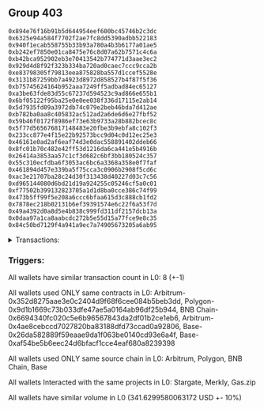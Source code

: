 ## Group 403

```0xe20ae74fa049e7c7483aa8e561eeceaad573aecc
0x894e76f16b91b5d644954eef600bc45746b2c3dc
0x6325e94a584f7702f2ae7fc8dd5390adbb522183
0x940f1ecab558755b33b93a780a4b3b6177a01ae5
0xb242ef7850e01ca8475e76c8d07a62b7571c4c6a
0xb42bca952902eb3e70413542b774771d3aae3ec2
0x929d4d8f92f323b334ba720ad0caec7ccc9cca2b
0xe83798305f79813eea875828ba557d1ccef5528e
0x3131b87259bb7a4923d8972d858527b4f87f5f36
0xb75745624164b952aaa7249ff5adbad84ec65127
0xa3be63fde83d55c67237d594523c9ad866e655b1
0x6bf05122f95ba25e0e0ee038f336d17115e2ab14
0x5d7935fd09a3972db74c079e2beb46bda7d412ae
0xb782ba0aa8c405832ac512ad2a6de6d6e27fbf52
0x59b46f0172f8986ef73e63b9733a28b882bcec8c
0x5f77d565676817148483e20fbe3b9ebfa8c102f3
0x233cc877e4f15e22b92573bcc9d04c0d12ec25e3
0x46161e0ad2af6eaf74d3e0dac558891402ddeb66
0x8fc01b70c482e42ff53d1216da6ca441e5b4916b
0x26414a3853aa57c1cf3d682c6bf3bb180524c357
0x55c310ecfdba6f3053ac6bc6a3368a358e0f7faf
0x461894d457e339ba5f75cca3c0906b2908f5cd6c
0xac3e21707ba28c24d30f313438d40227d03c7c56
0xd965144080d6bd21d19a924255c05246cf5a0c01
0xf77502b399132823705a1d1d8ba0cce386c74f99
0x473b5ff99f5e208a6ccc6bfaa615d3c888cb1fd2
0x7878ec218b02131b6ef39391574e6c22f6a53f7d
0x49a4392d0a8d5e4b838c999fd311df2157dcb13a
0x0daa97a1ca8aabcdc272b5e55d15a77fce9e8c35
0x84c50bd7129f4a941a9ec7a74905673205a6ab95
```
<details>
<summary>Transactions:</summary>

Hashes: 

Wallet: 0xe20ae74fa049e7c7483aa8e561eeceaad573aecc

       Hash: 0x98d73454d206a862f92275702faba95276374ba143e27d0e331197f430d308ea
         - source chain: Arbitrum
         - destination chain: Polygon
         - project: Stargate
         - contract: 0x352d8275aae3e0c2404d9f68f6cee084b5beb3dd
         - value USD: 30.950034025
       Hash: 0x564f46eb93d912c8ed2f7741a9ac035af55611ff14a2cf3651a3a84bb50c4991
         - source chain: Polygon
         - destination chain: BNB Chain
         - project: Stargate
         - contract: 0x9d1b1669c73b033dfe47ae5a0164ab96df25b944
         - value USD: 29.546928633
       Hash: 0x166f6bce1946a64f40784fa6db7f40b20ade67755faef65594e9d6544ac417c9
         - source chain: BNB Chain
         - destination chain: Base
         - project: Stargate
         - contract: 0x6694340fc020c5e6b96567843da2df01b2ce1eb6
         - value USD: 27.239157307
       Hash: 0x63165390bc96737b22262adbb0d0ec2f9da13573a96d5239ba63f0d328db838d
         - source chain: Arbitrum
         - destination chain: Aptos
         - project: Merkly
         - contract: 0x4ae8cebccd7027820ba83188dfd73ccad0a92806
       Hash: 0x4e37d026e0309a33141d0cadd5f9e361aed35214451863fb60a55e892721db9d
         - source chain: Base
         - destination chain: Scroll
         - project: Gas.zip
         - contract: 0x26da582889f59eaae9da1f063be0140cd93e6a4f
         - value USD: 0.0001158811449
       Hash: 0x5b2eae1551f00f41709ee9d6c67a40d21b70eab7d0697ad8a13a758dabbe5bae
         - source chain: Base
         - destination chain: Optimism
         - project: Stargate
         - contract: 0xaf54be5b6eec24d6bfacf1cce4eaf680a8239398
         - value USD: 206.285261207
       Hash: 0x9ed98013e88990fd4aed2283b7c49a9ab37f0df62227ce256728d83a517dfb28
         - source chain: Base
         - destination chain: Base
         - project: Gas.zip
         - contract: 0x26da582889f59eaae9da1f063be0140cd93e6a4f
         - value USD: 0.0001382141723
       Hash: 0x392fbd194c7c1638512e7b66bcb4112b7c2ee126925f41f862aaee0e16d4eb74
         - source chain: Base
         - destination chain: Optimism
         - project: Stargate
         - contract: 0xaf54be5b6eec24d6bfacf1cce4eaf680a8239398
         - value USD: 47.608322739
Wallet: 0x894e76f16b91b5d644954eef600bc45746b2c3dc

       Hash:0x63e5998587afc803f63db7aac7f0207e39293be025128a60251460d3b173540f
         - source chain: Arbitrum
         - destination chain: Polygon
         - project: Stargate
         - contract: 0x352d8275aae3e0c2404d9f68f6cee084b5beb3dd
         - value USD: 29.741961115
       Hash:0x150d4f838b44d5571645a5dcc5b30f9130d1ccb427b34bee4fe2ef957c8e8678
         - source chain: Polygon
         - destination chain: BNB Chain
         - project: Stargate
         - contract: 0x9d1b1669c73b033dfe47ae5a0164ab96df25b944
         - value USD: 28.348769503
       Hash:0x1f7ed221a82d98492b0bae23f576e14652d597c3f7e0ebe94f41e0b955d9fa03
         - source chain: BNB Chain
         - destination chain: Base
         - project: Stargate
         - contract: 0x6694340fc020c5e6b96567843da2df01b2ce1eb6
         - value USD: 26.095614132
       Hash:0xc95bd3ea7601225cbd3697c30dd416262ff7ba096797bbd8fcb0d8500bf80e14
         - source chain: Arbitrum
         - destination chain: Aptos
         - project: Merkly
         - contract: 0x4ae8cebccd7027820ba83188dfd73ccad0a92806
       Hash:0x4dd93b6e2e72fe488fd1a70b0f9cb42a76345f5fce06e6e57dee0609bf474b2e
         - source chain: Base
         - destination chain: Zora
         - project: Gas.zip
         - contract: 0x26da582889f59eaae9da1f063be0140cd93e6a4f
         - value USD: 0.0001476027991
       Hash:0x1d48e0c03be4b9fed41fef7a4108e1e87cabe7e0266223b6d5373247f1e5b677
         - source chain: Base
         - destination chain: Optimism
         - project: Stargate
         - contract: 0xaf54be5b6eec24d6bfacf1cce4eaf680a8239398
         - value USD: 200.840563003
       Hash:0x58323e86833176cb4c7a7f0f0b127a85ae7be7448f7b545ee21a6329294075fb
         - source chain: Base
         - destination chain: Arbitrum
         - project: Gas.zip
         - contract: 0x26da582889f59eaae9da1f063be0140cd93e6a4f
         - value USD: 8.646732035e-05
       Hash:0x80151044655e33cd433e4a4b4d44af51ca868bb11860c8858833a42524c089f0
         - source chain: Base
         - destination chain: Optimism
         - project: Stargate
         - contract: 0xaf54be5b6eec24d6bfacf1cce4eaf680a8239398
         - value USD: 51.348589201
Wallet: 0x6325e94a584f7702f2ae7fc8dd5390adbb522183

       Hash:0x2f0b6064b4a480cfd94e6314d2beb15c091d7ae5501fc22addde0160ae7208e4
         - source chain: Arbitrum
         - destination chain: Polygon
         - project: Stargate
         - contract: 0x352d8275aae3e0c2404d9f68f6cee084b5beb3dd
         - value USD: 29.949350954
       Hash:0x8d2ae13f2d2ac9a9652bb6a4f9febbd8a06133b5f1bc3bfb40f4ede4a3a8a1cc
         - source chain: Polygon
         - destination chain: BNB Chain
         - project: Stargate
         - contract: 0x9d1b1669c73b033dfe47ae5a0164ab96df25b944
         - value USD: 28.551812213
       Hash:0xa95e4abddf637e2fb5592993113674cda3798946caf9f471efc3373b65d9e267
         - source chain: BNB Chain
         - destination chain: Base
         - project: Stargate
         - contract: 0x6694340fc020c5e6b96567843da2df01b2ce1eb6
         - value USD: 26.30761329
       Hash:0x9d69d69a5748cf21eac3243f5d0c32785047849ce77a0f5c96652f089d9c7eea
         - source chain: Arbitrum
         - destination chain: Aptos
         - project: Merkly
         - contract: 0x4ae8cebccd7027820ba83188dfd73ccad0a92806
       Hash:0x4b78b25c027dac464c438281eaf48c76688c401a77da174ee28dd5d7dca4fcc4
         - source chain: Base
         - destination chain: Metis
         - project: Gas.zip
         - contract: 0x26da582889f59eaae9da1f063be0140cd93e6a4f
         - value USD: 1.507347768e-06
       Hash:0x45aafb97cb180341cee1d234ab016a0db650db7b985b626de2ce3376852a1fab
         - source chain: Base
         - destination chain: Optimism
         - project: Stargate
         - contract: 0xaf54be5b6eec24d6bfacf1cce4eaf680a8239398
         - value USD: 208.587760926
       Hash:0xd732c0f776a98bd5cacaf7ac5bdd1644d775fa82d42f10ca9801ca87135566f2
         - source chain: Base
         - destination chain: Linea
         - project: Gas.zip
         - contract: 0x26da582889f59eaae9da1f063be0140cd93e6a4f
         - value USD: 0.0001181831328
       Hash:0xdba8cc2282744357af55eab333d59f805a77bcdc5ef5e543657c9df5be87c513
         - source chain: Base
         - destination chain: Optimism
         - project: Stargate
         - contract: 0xaf54be5b6eec24d6bfacf1cce4eaf680a8239398
         - value USD: 46.651351176
Wallet: 0x940f1ecab558755b33b93a780a4b3b6177a01ae5

       Hash:0x5a9cfa0ad310a40b883cdccf04ca95e63897f30e53848e8738a9755c38b2d5be
         - source chain: Arbitrum
         - destination chain: Polygon
         - project: Stargate
         - contract: 0x352d8275aae3e0c2404d9f68f6cee084b5beb3dd
         - value USD: 31.170942348
       Hash:0xfbdda8f5372093cfa9dac69cbdfb47eda74b167d7a7a2087410c0d48a09f5770
         - source chain: Polygon
         - destination chain: BNB Chain
         - project: Stargate
         - contract: 0x9d1b1669c73b033dfe47ae5a0164ab96df25b944
         - value USD: 29.81956864
       Hash:0x4aadf51c0fdffcb1c45ce56aa747d49abd38b58f14d1dee969f32b62fe5e6f0e
         - source chain: BNB Chain
         - destination chain: Base
         - project: Stargate
         - contract: 0x6694340fc020c5e6b96567843da2df01b2ce1eb6
         - value USD: 27.527135563
       Hash:0xee0ca0faa816cdf63cdbd0fc5265bac54b4beae5eb2ab080a48eb870dcf1cf64
         - source chain: Arbitrum
         - destination chain: Aptos
         - project: Merkly
         - contract: 0x4ae8cebccd7027820ba83188dfd73ccad0a92806
       Hash:0x2e5b18158eaebb89bcde1de5d2fb61d6cbe86c859b9b0c731f6787dc8c7e5ba6
         - source chain: Base
         - destination chain: Base
         - project: Gas.zip
         - contract: 0x26da582889f59eaae9da1f063be0140cd93e6a4f
         - value USD: 0.0001482501798
       Hash:0xbac169301fce3ae08389702842aa861dbbfb08031ab617971edebaf4130cd3af
         - source chain: Base
         - destination chain: Optimism
         - project: Stargate
         - contract: 0xaf54be5b6eec24d6bfacf1cce4eaf680a8239398
         - value USD: 206.311721869
       Hash:0x7f5bbbd350539a98cd91d9f271a75cbce1d9478fe99a761f146807b9754655f3
         - source chain: Base
         - destination chain: Kava
         - project: Gas.zip
         - contract: 0x26da582889f59eaae9da1f063be0140cd93e6a4f
         - value USD: 3.777871198e-08
       Hash:0x2dd60928a4661ce4abf041340e5bede73498977d85274c79e39a5b1dd5848a3d
         - source chain: Base
         - destination chain: Optimism
         - project: Stargate
         - contract: 0xaf54be5b6eec24d6bfacf1cce4eaf680a8239398
         - value USD: 45.522092942
Wallet: 0xb242ef7850e01ca8475e76c8d07a62b7571c4c6a

       Hash:0xe63a35af1a0019f03b14676cffbec9df1fb168eb6e2b8931069138e3492c02c3
         - source chain: Arbitrum
         - destination chain: Polygon
         - project: Stargate
         - contract: 0x352d8275aae3e0c2404d9f68f6cee084b5beb3dd
         - value USD: 30.788351633
       Hash:0xe61579e76a1447af8b4a7773902fc4a79949aecf5ae77250051338e2d007e2cb
         - source chain: Polygon
         - destination chain: BNB Chain
         - project: Stargate
         - contract: 0x9d1b1669c73b033dfe47ae5a0164ab96df25b944
         - value USD: 29.354087019
       Hash:0x8e7262894127af625ff74b804b8fd2450808484450972e756154403b50055902
         - source chain: BNB Chain
         - destination chain: Base
         - project: Stargate
         - contract: 0x6694340fc020c5e6b96567843da2df01b2ce1eb6
         - value USD: 27.014076007
       Hash:0x251b120ed4446e0fdbeef93aae1200ad9ddf91388a9c64a51920955158307628
         - source chain: Arbitrum
         - destination chain: Aptos
         - project: Merkly
         - contract: 0x4ae8cebccd7027820ba83188dfd73ccad0a92806
       Hash:0xd4148714a1ccff64e08bb48148a43cec226afa45d4676e622f9ea66c5b6ef04a
         - source chain: Base
         - destination chain: Linea
         - project: Gas.zip
         - contract: 0x26da582889f59eaae9da1f063be0140cd93e6a4f
         - value USD: 7.283032849e-05
       Hash:0xbdfe1176fd60b5957e428814b772800d4bb521b2acd78d9bd739548b1a30becf
         - source chain: Base
         - destination chain: Optimism
         - project: Stargate
         - contract: 0xaf54be5b6eec24d6bfacf1cce4eaf680a8239398
         - value USD: 214.835931832
       Hash:0xbdeea004dc0f60d86a23f651713db8a39d65dc4234bbeb634b408afcf38b00b3
         - source chain: Base
         - destination chain: Metis
         - project: Gas.zip
         - contract: 0x26da582889f59eaae9da1f063be0140cd93e6a4f
         - value USD: 1.933633329e-06
       Hash:0x234fbf6dc153696e964d660c0f09dd5b3a2cf7baa20f8c40dc0644f3e2528a5a
         - source chain: Base
         - destination chain: Optimism
         - project: Stargate
         - contract: 0xaf54be5b6eec24d6bfacf1cce4eaf680a8239398
         - value USD: 49.090616424
Wallet: 0xb42bca952902eb3e70413542b774771d3aae3ec2

       Hash:0x2545ddae12160ab3d0956f5617249cdd6295cbf3ac17a2d9c74d2b2d9f9f5c12
         - source chain: Arbitrum
         - destination chain: Polygon
         - project: Stargate
         - contract: 0x352d8275aae3e0c2404d9f68f6cee084b5beb3dd
         - value USD: 30.886397672
       Hash:0x7268899c9715b491f5ea35acc1869e68eacf5728b78b43b4910b89d33dcaa4ba
         - source chain: Polygon
         - destination chain: BNB Chain
         - project: Stargate
         - contract: 0x9d1b1669c73b033dfe47ae5a0164ab96df25b944
         - value USD: 29.453308401
       Hash:0x0a3f7aaeb787911879e33f9f81b329693c7f8a01455b82022b1ac1e6ff0cadd2
         - source chain: BNB Chain
         - destination chain: Base
         - project: Stargate
         - contract: 0x6694340fc020c5e6b96567843da2df01b2ce1eb6
         - value USD: 27.103108228
       Hash:0x808dd0a84ee7d3b24b439554390024db729b15fd969984d1b163caf0f674b992
         - source chain: Arbitrum
         - destination chain: Aptos
         - project: Merkly
         - contract: 0x4ae8cebccd7027820ba83188dfd73ccad0a92806
       Hash:0xecf4671db1ffcea56db5149f94fba704fde98cdcf4fa2080d61ff109c56d1cb5
         - source chain: Base
         - destination chain: Scroll
         - project: Gas.zip
         - contract: 0x26da582889f59eaae9da1f063be0140cd93e6a4f
         - value USD: 9.192805907e-05
       Hash:0xa9d371dfb6ec73a61d96b3f745b1be1e1de6adde8f99ea1eb722836b3d6c9f55
         - source chain: Base
         - destination chain: Optimism
         - project: Stargate
         - contract: 0xaf54be5b6eec24d6bfacf1cce4eaf680a8239398
         - value USD: 201.107203131
       Hash:0xac5b7fcf339ba5f15f3e3cfb1084486bed0975c74ae20bdbbf84ad16715103d7
         - source chain: Base
         - destination chain: Zora
         - project: Gas.zip
         - contract: 0x26da582889f59eaae9da1f063be0140cd93e6a4f
         - value USD: 0.0001205200874
       Hash:0x7b9e1de760d4a1077a76a0f3e8ab5c74805a0945defaf2316363945f1a412e53
         - source chain: Base
         - destination chain: Optimism
         - project: Stargate
         - contract: 0xaf54be5b6eec24d6bfacf1cce4eaf680a8239398
         - value USD: 55.839620737
Wallet: 0x929d4d8f92f323b334ba720ad0caec7ccc9cca2b

       Hash:0xd72f5a9df1d2f45037e076815252fe771fee9c0bc67b3c84a54402c579517e63
         - source chain: Arbitrum
         - destination chain: Polygon
         - project: Stargate
         - contract: 0x352d8275aae3e0c2404d9f68f6cee084b5beb3dd
         - value USD: 30.891222414
       Hash:0x3e1919109249f85bc20a825594f4ea12e38423973681ba555dea50d526d099a4
         - source chain: Polygon
         - destination chain: BNB Chain
         - project: Stargate
         - contract: 0x9d1b1669c73b033dfe47ae5a0164ab96df25b944
         - value USD: 29.459400653
       Hash:0x937ec813612aa4a0de3fa2a265a9081c8b3538afc683a7bd9a9d8763e3c80146
         - source chain: BNB Chain
         - destination chain: Base
         - project: Stargate
         - contract: 0x6694340fc020c5e6b96567843da2df01b2ce1eb6
         - value USD: 27.114425137
       Hash:0x00134cd747fdf360bffa18b5f6512fd9fc249c3517e0dc3cba82757fb3131d3c
         - source chain: Arbitrum
         - destination chain: Aptos
         - project: Merkly
         - contract: 0x4ae8cebccd7027820ba83188dfd73ccad0a92806
       Hash:0x7106a9d2905453a7eb39c7376a09b4b811b563e0d6e834a1a8213ec4dd99d43d
         - source chain: Base
         - destination chain: Zora
         - project: Gas.zip
         - contract: 0x26da582889f59eaae9da1f063be0140cd93e6a4f
         - value USD: 0.0001181469773
       Hash:0xe94e7198d4a9a8dc19cfd543cac56e83dff5375856270e593b89bafd6eaacce5
         - source chain: Base
         - destination chain: Optimism
         - project: Stargate
         - contract: 0xaf54be5b6eec24d6bfacf1cce4eaf680a8239398
         - value USD: 205.668937503
       Hash:0x8444253cc3825ea15b914edb328af227345a5f3baafe9bb52c9a26ea6268f6a8
         - source chain: Base
         - destination chain: Arbitrum
         - project: Gas.zip
         - contract: 0x26da582889f59eaae9da1f063be0140cd93e6a4f
         - value USD: 0.0001622514197
       Hash:0x00e37c75d4a141c18f0552eedc5f352664e5261f4b0efd56c9e48b02684d5ed3
         - source chain: Base
         - destination chain: Optimism
         - project: Stargate
         - contract: 0xaf54be5b6eec24d6bfacf1cce4eaf680a8239398
         - value USD: 48.707260809
Wallet: 0xe83798305f79813eea875828ba557d1ccef5528e

       Hash:0x46a56ce38e9c451a6b8b298e077db92bba1b3932ca1d8e1c93bd6947f0422840
         - source chain: Arbitrum
         - destination chain: Polygon
         - project: Stargate
         - contract: 0x352d8275aae3e0c2404d9f68f6cee084b5beb3dd
         - value USD: 30.83066645
       Hash:0xf13e17ab7a686215a7cda4357e30cb910ca3520723a8e41a66712be9d511838a
         - source chain: Polygon
         - destination chain: BNB Chain
         - project: Stargate
         - contract: 0x9d1b1669c73b033dfe47ae5a0164ab96df25b944
         - value USD: 29.326056261
       Hash:0x199112074ebba698e4893d980dea09bcedec33256bd467d8c5ca47b53254f050
         - source chain: BNB Chain
         - destination chain: Base
         - project: Stargate
         - contract: 0x6694340fc020c5e6b96567843da2df01b2ce1eb6
         - value USD: 26.984699477
       Hash:0xfea90f07206faf3a7d1b4c7a4576b1ffbd2e5b516009a829c014c0a49121bfeb
         - source chain: Arbitrum
         - destination chain: Aptos
         - project: Merkly
         - contract: 0x4ae8cebccd7027820ba83188dfd73ccad0a92806
       Hash:0x66e130754a4d5f74eb489d62fb07ad973c860d9bcdcbde576d5eabad915baa0f
         - source chain: Base
         - destination chain: Zora
         - project: Gas.zip
         - contract: 0x26da582889f59eaae9da1f063be0140cd93e6a4f
         - value USD: 0.0001340078044
       Hash:0xe654b82b8449922a4643df932951997f2bc0199382c330d2d8720d3a71bb0cf8
         - source chain: Base
         - destination chain: Optimism
         - project: Stargate
         - contract: 0xaf54be5b6eec24d6bfacf1cce4eaf680a8239398
         - value USD: 199.293637236
       Hash:0xb2536f7a71de7836f7a5998e0e88e01856fad8a5b7b62e6a37e47f1efecd3c94
         - source chain: Base
         - destination chain: Base
         - project: Gas.zip
         - contract: 0x26da582889f59eaae9da1f063be0140cd93e6a4f
         - value USD: 0.0001108384184
       Hash:0xb5e2905cdbf743aa3c8da1bf7afca92f9b4f036909fd0d45cc150a611bff90c7
         - source chain: Base
         - destination chain: Optimism
         - project: Stargate
         - contract: 0xaf54be5b6eec24d6bfacf1cce4eaf680a8239398
         - value USD: 47.883498328
Wallet: 0x3131b87259bb7a4923d8972d858527b4f87f5f36

       Hash:0x8a983e87dea9dead0cd2ee3867340422925500703248b1261e6e603e20efedef
         - source chain: Arbitrum
         - destination chain: Polygon
         - project: Stargate
         - contract: 0x352d8275aae3e0c2404d9f68f6cee084b5beb3dd
         - value USD: 30.650911043
       Hash:0x10bcefa57c5814948ffb879d003f85d2006668ebafb16564a54c042bacf13adb
         - source chain: Polygon
         - destination chain: BNB Chain
         - project: Stargate
         - contract: 0x9d1b1669c73b033dfe47ae5a0164ab96df25b944
         - value USD: 29.063440313
       Hash:0x79fcdfdbe351bd0b910eb5353c0877e9705dea8e6774a291e9748ddef4142beb
         - source chain: BNB Chain
         - destination chain: Base
         - project: Stargate
         - contract: 0x6694340fc020c5e6b96567843da2df01b2ce1eb6
         - value USD: 26.728084139
       Hash:0xfaa35d59039a6e00a45d2e5667e96c89acbcd9c60aa4e49565530ad54d359454
         - source chain: Arbitrum
         - destination chain: Aptos
         - project: Merkly
         - contract: 0x4ae8cebccd7027820ba83188dfd73ccad0a92806
       Hash:0x88a4f05c02bd3f808abc2b66852b5234722a3d2460aa2cb1c06232b6fa4776b8
         - source chain: Base
         - destination chain: Arbitrum
         - project: Gas.zip
         - contract: 0x26da582889f59eaae9da1f063be0140cd93e6a4f
         - value USD: 6.473806977e-05
       Hash:0xbd972388a0110d8675d9ad502e05a960e1b2a92669c4ef6f5127739276f49346
         - source chain: Base
         - destination chain: Optimism
         - project: Stargate
         - contract: 0xaf54be5b6eec24d6bfacf1cce4eaf680a8239398
         - value USD: 207.403075498
       Hash:0x31b11b0936087a81c9e17f45feb40f07cd24c27db3f23c3d6a41636001b190c4
         - source chain: Base
         - destination chain: Zora
         - project: Gas.zip
         - contract: 0x26da582889f59eaae9da1f063be0140cd93e6a4f
         - value USD: 8.417600391e-05
       Hash:0xeb2baeebbb8a316933f24316f86c710bc0da0a8d9d5d87fed43db5ba050b6801
         - source chain: Base
         - destination chain: Optimism
         - project: Stargate
         - contract: 0xaf54be5b6eec24d6bfacf1cce4eaf680a8239398
         - value USD: 51.284159313
Wallet: 0xb75745624164b952aaa7249ff5adbad84ec65127

       Hash:0xde07d4cae19dcae436f59a41331677a72f608e6b9faa4180234ff15fb626b786
         - source chain: Arbitrum
         - destination chain: Polygon
         - project: Stargate
         - contract: 0x352d8275aae3e0c2404d9f68f6cee084b5beb3dd
         - value USD: 31.37440214
       Hash:0x82ac631cc08f0466de140cfada40767ed58cd1d2cfcefbb6ef992cae9b86025f
         - source chain: Polygon
         - destination chain: BNB Chain
         - project: Stargate
         - contract: 0x9d1b1669c73b033dfe47ae5a0164ab96df25b944
         - value USD: 29.863679701
       Hash:0x7e8e8069ed2f585498218c01cb4f5bceb0942253f59cf9a927e4cfc938d8da35
         - source chain: BNB Chain
         - destination chain: Base
         - project: Stargate
         - contract: 0x6694340fc020c5e6b96567843da2df01b2ce1eb6
         - value USD: 27.506633234
       Hash:0xde4e972ff4d352b15dd93e044ed61821720395b59acb25145223e3a37ca47230
         - source chain: Arbitrum
         - destination chain: Aptos
         - project: Merkly
         - contract: 0x4ae8cebccd7027820ba83188dfd73ccad0a92806
       Hash:0xdaf3aec9e280cdd91e2a6a3218940122a66b0368ef9706d94942705e6276f90f
         - source chain: Base
         - destination chain: Base
         - project: Gas.zip
         - contract: 0x26da582889f59eaae9da1f063be0140cd93e6a4f
         - value USD: 5.243783651e-05
       Hash:0x1fed3610f346b2c1272ee7fde3b53435e40cb311628325dd2c4d3e0da53ff095
         - source chain: Base
         - destination chain: Optimism
         - project: Stargate
         - contract: 0xaf54be5b6eec24d6bfacf1cce4eaf680a8239398
         - value USD: 208.102482069
       Hash:0x290f7450c9c3c0f3490ff33d92f64653ad35e8690477962d2fa341581e7c460c
         - source chain: Base
         - destination chain: Scroll
         - project: Gas.zip
         - contract: 0x26da582889f59eaae9da1f063be0140cd93e6a4f
         - value USD: 6.045974884e-05
       Hash:0x7262760cee23bd6ef9e0fb52c8781d8a8712b0dba927bd4ac2d921e7d344cb15
         - source chain: Base
         - destination chain: Optimism
         - project: Stargate
         - contract: 0xaf54be5b6eec24d6bfacf1cce4eaf680a8239398
         - value USD: 46.748195146
Wallet: 0xa3be63fde83d55c67237d594523c9ad866e655b1

       Hash:0xf9d48cfa469bc59858b58710a87d48f3188558ed8f5b1f126314d5c060e7dafa
         - source chain: Arbitrum
         - destination chain: Polygon
         - project: Stargate
         - contract: 0x352d8275aae3e0c2404d9f68f6cee084b5beb3dd
         - value USD: 30.525379688
       Hash:0x9003fd4894656a431d438aecb3039d1628ad43f6f98caca402ab337a21be2021
         - source chain: Polygon
         - destination chain: BNB Chain
         - project: Stargate
         - contract: 0x9d1b1669c73b033dfe47ae5a0164ab96df25b944
         - value USD: 28.977228604
       Hash:0xea088b24296958f1fff933cc55158cf6ae8c25088710903c6a0a4ade9c96f497
         - source chain: BNB Chain
         - destination chain: Base
         - project: Stargate
         - contract: 0x6694340fc020c5e6b96567843da2df01b2ce1eb6
         - value USD: 26.64052795
       Hash:0x637aeef56aefa75b7cdbb07558fd6e62bdded4509fc8112c41d6dec90ad582b3
         - source chain: Arbitrum
         - destination chain: Aptos
         - project: Merkly
         - contract: 0x4ae8cebccd7027820ba83188dfd73ccad0a92806
       Hash:0x377e4e01e3cc905097790a420e408f929fcdce1cf987f297a609db03e20ab783
         - source chain: Base
         - destination chain: Scroll
         - project: Gas.zip
         - contract: 0x26da582889f59eaae9da1f063be0140cd93e6a4f
         - value USD: 5.831293234e-05
       Hash:0xa17790f0adda6b375bc17443330e3db8a814f19de4d2f9e36d89e5e440f483af
         - source chain: Base
         - destination chain: Optimism
         - project: Stargate
         - contract: 0xaf54be5b6eec24d6bfacf1cce4eaf680a8239398
         - value USD: 197.107301489
       Hash:0xfe08cfc287d2b49c97c55cf06c4abad212097d60d06b2ecbf6db6a3f5dd04eae
         - source chain: Base
         - destination chain: Arbitrum
         - project: Gas.zip
         - contract: 0x26da582889f59eaae9da1f063be0140cd93e6a4f
         - value USD: 0.000138623181
       Hash:0xf56ec954d69dcaaff123708444ce639e0844e500a8bcd52eca7206c5368eb79e
         - source chain: Base
         - destination chain: Optimism
         - project: Stargate
         - contract: 0xaf54be5b6eec24d6bfacf1cce4eaf680a8239398
         - value USD: 47.514759773
Wallet: 0x6bf05122f95ba25e0e0ee038f336d17115e2ab14

       Hash:0xe6c232bb15516d6f94bc07aee563f60f91623d1b9cb88573e03b830f084d1576
         - source chain: Arbitrum
         - destination chain: Polygon
         - project: Stargate
         - contract: 0x352d8275aae3e0c2404d9f68f6cee084b5beb3dd
         - value USD: 30.683754514
       Hash:0x3421e3bfdc37314d0b8e20b650a874c264a488e3ff8128695a2f0caa963d649f
         - source chain: Polygon
         - destination chain: BNB Chain
         - project: Stargate
         - contract: 0x9d1b1669c73b033dfe47ae5a0164ab96df25b944
         - value USD: 29.150231142
       Hash:0x7dec4dcf9889a9be5d3f3eae66a9add93f7d6f631d51a76913b280643cbd8aba
         - source chain: BNB Chain
         - destination chain: Base
         - project: Stargate
         - contract: 0x6694340fc020c5e6b96567843da2df01b2ce1eb6
         - value USD: 26.796009609
       Hash:0x9a1a23f5a8584dc75000701417f612319a392357f1003303f07dd38e526be66f
         - source chain: Arbitrum
         - destination chain: Aptos
         - project: Merkly
         - contract: 0x4ae8cebccd7027820ba83188dfd73ccad0a92806
       Hash:0xebebc7609b0194ebd1bb32b85589398ea6210ef4ff831be6c6438724bf6315b3
         - source chain: Base
         - destination chain: Zora
         - project: Gas.zip
         - contract: 0x26da582889f59eaae9da1f063be0140cd93e6a4f
         - value USD: 0.0001574449173
       Hash:0x035add536aed0186ac680d17bd62a9178bc235a2084e2fdc6d904ec31c075dff
         - source chain: Base
         - destination chain: Optimism
         - project: Stargate
         - contract: 0xaf54be5b6eec24d6bfacf1cce4eaf680a8239398
         - value USD: 195.024586543
       Hash:0xa057aa67bf6a76a3e8258b5b9df2e655112da1c6fbe8cbd7069e197fe196e009
         - source chain: Base
         - destination chain: Scroll
         - project: Gas.zip
         - contract: 0x26da582889f59eaae9da1f063be0140cd93e6a4f
         - value USD: 0.0001195833706
       Hash:0xe96488224b27316e15682dd5fd62bdb1d4f23154f22b3c962cdd21a2041b8dcb
         - source chain: Base
         - destination chain: Optimism
         - project: Stargate
         - contract: 0xaf54be5b6eec24d6bfacf1cce4eaf680a8239398
         - value USD: 50.685408233
Wallet: 0x5d7935fd09a3972db74c079e2beb46bda7d412ae

       Hash:0xc4d4cd7c7659544240f2274dd62169b439fd6f2a1f9ce018946d9804ee92bb2a
         - source chain: Arbitrum
         - destination chain: Polygon
         - project: Stargate
         - contract: 0x352d8275aae3e0c2404d9f68f6cee084b5beb3dd
         - value USD: 30.132749187
       Hash:0xe826006054497ba16945d43987c7ecf23ebebe66b5764c4d2d2ffd59ceec0d13
         - source chain: Polygon
         - destination chain: BNB Chain
         - project: Stargate
         - contract: 0x9d1b1669c73b033dfe47ae5a0164ab96df25b944
         - value USD: 28.616788561
       Hash:0xf0afebadd873547bc3a7f6ddf03b738503ff7f0998dc2e827c46f8abbc1e4efd
         - source chain: BNB Chain
         - destination chain: Base
         - project: Stargate
         - contract: 0x6694340fc020c5e6b96567843da2df01b2ce1eb6
         - value USD: 26.268057646
       Hash:0x1d844320be93e45944868b9f4da371f35ae291abe1e5338c2394bba670b81fd4
         - source chain: Arbitrum
         - destination chain: Aptos
         - project: Merkly
         - contract: 0x4ae8cebccd7027820ba83188dfd73ccad0a92806
       Hash:0x19e257850cca31be4a6b498f8c1f7cc4fda7fd7a54440513cbc04918a4a71b85
         - source chain: Base
         - destination chain: Kava
         - project: Gas.zip
         - contract: 0x26da582889f59eaae9da1f063be0140cd93e6a4f
         - value USD: 1.844953236e-08
       Hash:0x83b670b35eb5514380ef630de6c8a391e48a526f3994a3c108acdf3ddd2ea40c
         - source chain: Base
         - destination chain: Optimism
         - project: Stargate
         - contract: 0xaf54be5b6eec24d6bfacf1cce4eaf680a8239398
         - value USD: 203.948703884
       Hash:0x743de44c672d986880093899e95da4de21b3121007d4e11a4702d05bf15a362a
         - source chain: Base
         - destination chain: Metis
         - project: Gas.zip
         - contract: 0x26da582889f59eaae9da1f063be0140cd93e6a4f
         - value USD: 2.144172966e-06
       Hash:0x03b0aef450b20a9ed8cb3823d3170a04492860c848973c046c6d4875e1a5a276
         - source chain: Base
         - destination chain: Optimism
         - project: Stargate
         - contract: 0xaf54be5b6eec24d6bfacf1cce4eaf680a8239398
         - value USD: 50.848889763
Wallet: 0xb782ba0aa8c405832ac512ad2a6de6d6e27fbf52

       Hash:0xed1a716bff3fa195a3aa5d39803b82037a4cc2763af2b12d80a9a83f2e53a5dd
         - source chain: Arbitrum
         - destination chain: Polygon
         - project: Stargate
         - contract: 0x352d8275aae3e0c2404d9f68f6cee084b5beb3dd
         - value USD: 29.154901826
       Hash:0x6e23b36a983d37a881a6ac0c5d5bec653fca0792d5a056d02d5eb188694148de
         - source chain: Polygon
         - destination chain: BNB Chain
         - project: Stargate
         - contract: 0x9d1b1669c73b033dfe47ae5a0164ab96df25b944
         - value USD: 27.621270058
       Hash:0x982eefbda38bc0e2052f5945796750af47ff5da506662d93c11605bf86ffd177
         - source chain: BNB Chain
         - destination chain: Base
         - project: Stargate
         - contract: 0x6694340fc020c5e6b96567843da2df01b2ce1eb6
         - value USD: 25.31588221
       Hash:0x3ed6a78c433c976c62b99cb8a5c2166d7ee89bcfa744c594f2bc4ee3092960be
         - source chain: Arbitrum
         - destination chain: Aptos
         - project: Merkly
         - contract: 0x4ae8cebccd7027820ba83188dfd73ccad0a92806
       Hash:0x2c81a2335569d03272996c1b03cb967bd0cccb9575dd2bfaccf6d845f3753d43
         - source chain: Base
         - destination chain: Base
         - project: Gas.zip
         - contract: 0x26da582889f59eaae9da1f063be0140cd93e6a4f
         - value USD: 5.410144278e-05
       Hash:0xc8e04e6008ccbad9a0ffd35b427878b86eeb64267a1034ed51b8d8eb7df28bfa
         - source chain: Base
         - destination chain: Optimism
         - project: Stargate
         - contract: 0xaf54be5b6eec24d6bfacf1cce4eaf680a8239398
         - value USD: 208.152793827
       Hash:0x115cc2481cbcca030c4c3e6a90eda1e3f8c73723902625b079354e053a5d87db
         - source chain: Base
         - destination chain: Scroll
         - project: Gas.zip
         - contract: 0x26da582889f59eaae9da1f063be0140cd93e6a4f
         - value USD: 0.000116243053
       Hash:0x3a45c9fb745269ee8ab78b44b1272ec9d63750e6b7b34731d1278b367e4d5d42
         - source chain: Base
         - destination chain: Optimism
         - project: Stargate
         - contract: 0xaf54be5b6eec24d6bfacf1cce4eaf680a8239398
         - value USD: 49.399599486
Wallet: 0x59b46f0172f8986ef73e63b9733a28b882bcec8c

       Hash:0xbc5829931cadcce8c08f54a8e3b078f9129d442e19d6ffb822196c1ac1cc0fea
         - source chain: Arbitrum
         - destination chain: Polygon
         - project: Stargate
         - contract: 0x352d8275aae3e0c2404d9f68f6cee084b5beb3dd
         - value USD: 28.929444975
       Hash:0x91fdef40eedbfe392ae7b12dc1cc179a0470c2ca3301fa7f2618dcc3b7df131a
         - source chain: Polygon
         - destination chain: BNB Chain
         - project: Stargate
         - contract: 0x9d1b1669c73b033dfe47ae5a0164ab96df25b944
         - value USD: 27.330432313
       Hash:0xee3c17e26f301d0eb70d5b19986be0e911cba551b33ab254e675ff322772c9e1
         - source chain: BNB Chain
         - destination chain: Base
         - project: Stargate
         - contract: 0x6694340fc020c5e6b96567843da2df01b2ce1eb6
         - value USD: 25.068289178
       Hash:0xa9991b51087d0dee64ba594e3afa37187e7d1b4cfbc831909982e7965db38641
         - source chain: Arbitrum
         - destination chain: Aptos
         - project: Merkly
         - contract: 0x4ae8cebccd7027820ba83188dfd73ccad0a92806
       Hash:0x06298b29ffe75fb2465aa644f1238d6f61e21d5c40a4634735fce4fba046ca09
         - source chain: Base
         - destination chain: Kava
         - project: Gas.zip
         - contract: 0x26da582889f59eaae9da1f063be0140cd93e6a4f
         - value USD: 2.691954495e-08
       Hash:0x4e845c93ea86ebd860ed5c21c4284b847decdbd2c42227518499b75841d0a2fb
         - source chain: Base
         - destination chain: Optimism
         - project: Stargate
         - contract: 0xaf54be5b6eec24d6bfacf1cce4eaf680a8239398
         - value USD: 197.703972915
       Hash:0xac8eb19e5af94fbc9ab9ee96824840689f683cd8c315bfc0523d25163d77de1f
         - source chain: Base
         - destination chain: Metis
         - project: Gas.zip
         - contract: 0x26da582889f59eaae9da1f063be0140cd93e6a4f
         - value USD: 1.568907048e-06
       Hash:0x04f34501520a3c7e8213be28b096073ab017013c143a0c453c05b86d588a4a0a
         - source chain: Base
         - destination chain: Optimism
         - project: Stargate
         - contract: 0xaf54be5b6eec24d6bfacf1cce4eaf680a8239398
         - value USD: 53.697021791
Wallet: 0x5f77d565676817148483e20fbe3b9ebfa8c102f3

       Hash:0x42129797259af6f4483a8c33b85c33e3054c5ff7da97657c0ecc26598e16119d
         - source chain: Arbitrum
         - destination chain: Polygon
         - project: Stargate
         - contract: 0x352d8275aae3e0c2404d9f68f6cee084b5beb3dd
         - value USD: 28.706914393
       Hash:0xfb0b922d6b7338306e7da2160453ea7e46125a88fbf44219b44af5e55487dca9
         - source chain: Polygon
         - destination chain: BNB Chain
         - project: Stargate
         - contract: 0x9d1b1669c73b033dfe47ae5a0164ab96df25b944
         - value USD: 27.184414317
       Hash:0x6208beb73ffddd244f3b69be2dad52696e35ec6c8feab0d3699b1965e7de0851
         - source chain: BNB Chain
         - destination chain: Base
         - project: Stargate
         - contract: 0x6694340fc020c5e6b96567843da2df01b2ce1eb6
         - value USD: 24.910328786
       Hash:0x98f649f9b7292770dddfaee01dd66849f7343fe3d2f0196f99c4b38bda620592
         - source chain: Arbitrum
         - destination chain: Aptos
         - project: Merkly
         - contract: 0x4ae8cebccd7027820ba83188dfd73ccad0a92806
       Hash:0x112b2803316e19a2d0862d7ce2fc11242d8978ce4e22228685759561ebe15669
         - source chain: Base
         - destination chain: Metis
         - project: Gas.zip
         - contract: 0x26da582889f59eaae9da1f063be0140cd93e6a4f
         - value USD: 4.044886245e-06
       Hash:0xdef7e55f32fa0b6c7d2beccad8b3d1e5ddefa40a32e88a2fff5c18d12bdbee27
         - source chain: Base
         - destination chain: Optimism
         - project: Stargate
         - contract: 0xaf54be5b6eec24d6bfacf1cce4eaf680a8239398
         - value USD: 206.02475048
       Hash:0x8435c97e02b9788ab4c8e8a2bcf3138751378c657096e91c7ebeb3ef34c7424e
         - source chain: Base
         - destination chain: Zora
         - project: Gas.zip
         - contract: 0x26da582889f59eaae9da1f063be0140cd93e6a4f
         - value USD: 5.845555827e-05
       Hash:0x7705f7d6154636819ae766566bd19273954872c31964d20c59e4984d513623d9
         - source chain: Base
         - destination chain: Optimism
         - project: Stargate
         - contract: 0xaf54be5b6eec24d6bfacf1cce4eaf680a8239398
         - value USD: 49.626667046
Wallet: 0x233cc877e4f15e22b92573bcc9d04c0d12ec25e3

       Hash:0x40f1bcbdb15de2761112dd926abd45772f011988cf508be164afd509cb8504f7
         - source chain: Arbitrum
         - destination chain: Polygon
         - project: Stargate
         - contract: 0x352d8275aae3e0c2404d9f68f6cee084b5beb3dd
         - value USD: 30.429498328
       Hash:0x02e273af6647af38b1604e156a2d1449c30066c13df93a1faa56d84037483050
         - source chain: Polygon
         - destination chain: BNB Chain
         - project: Stargate
         - contract: 0x9d1b1669c73b033dfe47ae5a0164ab96df25b944
         - value USD: 28.93617217
       Hash:0xb139d1c2bbc5ff699f60754c3f40e0e60894084e4832ac1bdf8cc5ba402792b3
         - source chain: BNB Chain
         - destination chain: Base
         - project: Stargate
         - contract: 0x6694340fc020c5e6b96567843da2df01b2ce1eb6
         - value USD: 26.636170905
       Hash:0xef53ee49526967b866692c07a3481c4fd1f335f264c4d5cc0e5d7c03fcbe9829
         - source chain: Arbitrum
         - destination chain: Aptos
         - project: Merkly
         - contract: 0x4ae8cebccd7027820ba83188dfd73ccad0a92806
       Hash:0xdcc2485473313c97c146415faf69c15e19735c5be54f74cadec6270620b16412
         - source chain: Base
         - destination chain: Scroll
         - project: Gas.zip
         - contract: 0x26da582889f59eaae9da1f063be0140cd93e6a4f
         - value USD: 7.710265498e-05
       Hash:0x2f2cba5617a80c283a694c124d398ca7c6968837aae94271c853876d6da79a2e
         - source chain: Base
         - destination chain: Optimism
         - project: Stargate
         - contract: 0xaf54be5b6eec24d6bfacf1cce4eaf680a8239398
         - value USD: 198.919370471
       Hash:0x1c33b599518c09ae068f97c4ff58fd7b9535a8486ee72122456d835d336310fd
         - source chain: Base
         - destination chain: Metis
         - project: Gas.zip
         - contract: 0x26da582889f59eaae9da1f063be0140cd93e6a4f
         - value USD: 2.692331184e-06
       Hash:0x46c573a7767454a6c4c88ec752c8545cd7533d22ef1365ab944982895f25205b
         - source chain: Base
         - destination chain: Optimism
         - project: Stargate
         - contract: 0xaf54be5b6eec24d6bfacf1cce4eaf680a8239398
         - value USD: 49.508267016
Wallet: 0x46161e0ad2af6eaf74d3e0dac558891402ddeb66

       Hash:0x97a19cee41ccd598efb1d60f0f465c1aaa4e62d6e85f9dd7bffc466aaf82ef87
         - source chain: Arbitrum
         - destination chain: Polygon
         - project: Stargate
         - contract: 0x352d8275aae3e0c2404d9f68f6cee084b5beb3dd
         - value USD: 30.47740248
       Hash:0x46742157776d4c3919dd0dea2e17aa5dbb91b4a3ae5b3e5b983bba379f94721b
         - source chain: Polygon
         - destination chain: BNB Chain
         - project: Stargate
         - contract: 0x9d1b1669c73b033dfe47ae5a0164ab96df25b944
         - value USD: 29.10893766
       Hash:0x853defe0b9dd4c74fbe907dea8df0c97c13b3c8d46239db09ccece01910f9cbc
         - source chain: BNB Chain
         - destination chain: Base
         - project: Stargate
         - contract: 0x6694340fc020c5e6b96567843da2df01b2ce1eb6
         - value USD: 26.780946082
       Hash:0xc13523da36a9cf5a1edc8dfa342e4beae0c8eb6d67c0222b6aa460db161d1767
         - source chain: Arbitrum
         - destination chain: Aptos
         - project: Merkly
         - contract: 0x4ae8cebccd7027820ba83188dfd73ccad0a92806
       Hash:0x1fa08e33358bd016946730e0acc0ef750cefaa4ceaa3f23229a71852c046deec
         - source chain: Base
         - destination chain: Kava
         - project: Gas.zip
         - contract: 0x26da582889f59eaae9da1f063be0140cd93e6a4f
         - value USD: 3.260521307e-08
       Hash:0x7f3e3e07c779df4298821456330506f98b13611b3a23f7d409fa5202f3b0151a
         - source chain: Base
         - destination chain: Optimism
         - project: Stargate
         - contract: 0xaf54be5b6eec24d6bfacf1cce4eaf680a8239398
         - value USD: 209.453308456
       Hash:0xe41eeda5232252a16de76864203ff4b8eaf34f4bc113539068b0444f9120b8d6
         - source chain: Base
         - destination chain: Zora
         - project: Gas.zip
         - contract: 0x26da582889f59eaae9da1f063be0140cd93e6a4f
         - value USD: 8.407122577e-05
       Hash:0x7de836ef48f5d28eb810f1a87aa8354fba00acbce31f7642794eacc9ddd8f2b3
         - source chain: Base
         - destination chain: Optimism
         - project: Stargate
         - contract: 0xaf54be5b6eec24d6bfacf1cce4eaf680a8239398
         - value USD: 47.201843593
Wallet: 0x8fc01b70c482e42ff53d1216da6ca441e5b4916b

       Hash:0x5f7f07321e7bc8a18983cb4399b6e76dc023f591318b6ac70c1a230746dd83b5
         - source chain: Arbitrum
         - destination chain: Polygon
         - project: Stargate
         - contract: 0x352d8275aae3e0c2404d9f68f6cee084b5beb3dd
         - value USD: 29.73864154
       Hash:0x867279874ef56c4cb4e2e9303946c4a9ec973536569ab99d9a4a3007eac744f8
         - source chain: Polygon
         - destination chain: BNB Chain
         - project: Stargate
         - contract: 0x9d1b1669c73b033dfe47ae5a0164ab96df25b944
         - value USD: 28.353878553
       Hash:0x36c737f3cdc149d22bd3d3cc9f6b20abea22973638fd1d7f6d375b9456622734
         - source chain: BNB Chain
         - destination chain: Base
         - project: Stargate
         - contract: 0x6694340fc020c5e6b96567843da2df01b2ce1eb6
         - value USD: 26.042135758
       Hash:0x85f3ed4c45852b2c70d48b5f2e5a1a8a7b87692bb29d2041b2339a36de20d8a5
         - source chain: Arbitrum
         - destination chain: Aptos
         - project: Merkly
         - contract: 0x4ae8cebccd7027820ba83188dfd73ccad0a92806
       Hash:0x97b49048607e29f9c1d259daeb4dab2938b823138537006c491fe2e13c29bbce
         - source chain: Base
         - destination chain: Metis
         - project: Gas.zip
         - contract: 0x26da582889f59eaae9da1f063be0140cd93e6a4f
         - value USD: 6.680238216e-07
       Hash:0xe82ef37a5d0040a88d04883c8c06aff3521d83aa403f61ddd34704420728d575
         - source chain: Base
         - destination chain: Optimism
         - project: Stargate
         - contract: 0xaf54be5b6eec24d6bfacf1cce4eaf680a8239398
         - value USD: 209.382607499
       Hash:0x2ffba76e411b9805a27acd167bc80f9897e786e84f7a5125040c1413ae9bee4a
         - source chain: Base
         - destination chain: Metis
         - project: Gas.zip
         - contract: 0x26da582889f59eaae9da1f063be0140cd93e6a4f
         - value USD: 2.535496358e-06
       Hash:0x9ba2edaa040f14183b091c39e2c280e5b67e7a24278580e50633d966d28f0bfc
         - source chain: Base
         - destination chain: Optimism
         - project: Stargate
         - contract: 0xaf54be5b6eec24d6bfacf1cce4eaf680a8239398
         - value USD: 48.455738696
Wallet: 0x26414a3853aa57c1cf3d682c6bf3bb180524c357

       Hash:0x88552b7fe980ef9b782ae60b3130e42314cdd27ea5a7ef2d654a3d0eb2d53878
         - source chain: Arbitrum
         - destination chain: Polygon
         - project: Stargate
         - contract: 0x352d8275aae3e0c2404d9f68f6cee084b5beb3dd
         - value USD: 29.114564543
       Hash:0x7f37f5907136ca34edcb41951e0ea11168baddcd96175387a381655dec2dd4ac
         - source chain: Polygon
         - destination chain: BNB Chain
         - project: Stargate
         - contract: 0x9d1b1669c73b033dfe47ae5a0164ab96df25b944
         - value USD: 27.786501
       Hash:0xb22425daa4d64b8f6d8057fe21bd0b62636ed406a6fbb856a3724c355ce6a47f
         - source chain: BNB Chain
         - destination chain: Base
         - project: Stargate
         - contract: 0x6694340fc020c5e6b96567843da2df01b2ce1eb6
         - value USD: 25.487675269
       Hash:0x4e8ba780bb1167f6814b9c9937f27d1fbd7382b73649d30540c453a9e13d4095
         - source chain: Arbitrum
         - destination chain: Aptos
         - project: Merkly
         - contract: 0x4ae8cebccd7027820ba83188dfd73ccad0a92806
       Hash:0x5444cc5ba8dcc865ea024c82caed88e1ba698012ebd1f3d211440d1696362bfa
         - source chain: Base
         - destination chain: Scroll
         - project: Gas.zip
         - contract: 0x26da582889f59eaae9da1f063be0140cd93e6a4f
         - value USD: 4.559653531e-05
       Hash:0x4778983f72132b3e4e497655fe0676da4ded8ed23c5dc93df7326642cd322cc5
         - source chain: Base
         - destination chain: Optimism
         - project: Stargate
         - contract: 0xaf54be5b6eec24d6bfacf1cce4eaf680a8239398
         - value USD: 196.965113141
       Hash:0x70431c066bd918c47c054bc8521a56676f6ac5825d3c2c1c9b5ef45feaa1ba44
         - source chain: Base
         - destination chain: Zora
         - project: Gas.zip
         - contract: 0x26da582889f59eaae9da1f063be0140cd93e6a4f
         - value USD: 4.503815666e-05
       Hash:0x260b024ea2d0ae02ccd1ac2da0d7c43ff444e9892d589ad23bd68d66abe51219
         - source chain: Base
         - destination chain: Optimism
         - project: Stargate
         - contract: 0xaf54be5b6eec24d6bfacf1cce4eaf680a8239398
         - value USD: 49.178920766
Wallet: 0x55c310ecfdba6f3053ac6bc6a3368a358e0f7faf

       Hash:0x5a78b5afe48f1b5ac771d52209154c0b10c2e630e8d6e90b382def88e82485ef
         - source chain: Arbitrum
         - destination chain: Polygon
         - project: Stargate
         - contract: 0x352d8275aae3e0c2404d9f68f6cee084b5beb3dd
         - value USD: 29.882727284
       Hash:0x510b7611ff21c0ab9334fffa2f32598fd6821b829ffebbda60021c680e52f689
         - source chain: Polygon
         - destination chain: BNB Chain
         - project: Stargate
         - contract: 0x9d1b1669c73b033dfe47ae5a0164ab96df25b944
         - value USD: 28.572948555
       Hash:0x36a7e526d1170f0f804e76338f954ff76041ac1f40433584381f27041ac67c3a
         - source chain: BNB Chain
         - destination chain: Base
         - project: Stargate
         - contract: 0x6694340fc020c5e6b96567843da2df01b2ce1eb6
         - value USD: 26.24193539
       Hash:0x33632eac42698853dfa8082ca5b1662b7c324e258c0bd56f096ed63e388ff249
         - source chain: Arbitrum
         - destination chain: Aptos
         - project: Merkly
         - contract: 0x4ae8cebccd7027820ba83188dfd73ccad0a92806
       Hash:0x935f14eee964303c48a01397bbc0b0d6a0a5a75f4de85892c3efd3cddb9e90ab
         - source chain: Base
         - destination chain: Scroll
         - project: Gas.zip
         - contract: 0x26da582889f59eaae9da1f063be0140cd93e6a4f
         - value USD: 9.644159267e-05
       Hash:0x89144254baf2fcd1020ca06d7aed869bd62a2e6318ef5021e63c541336a600a1
         - source chain: Base
         - destination chain: Optimism
         - project: Stargate
         - contract: 0xaf54be5b6eec24d6bfacf1cce4eaf680a8239398
         - value USD: 207.481180738
       Hash:0xfd6932538afd281a904b00615e06bfd1e46c6363b574045d73bd4b2905457769
         - source chain: Base
         - destination chain: Base
         - project: Gas.zip
         - contract: 0x26da582889f59eaae9da1f063be0140cd93e6a4f
         - value USD: 0.0001160983594
       Hash:0xc6df24d11fcdd9927e6cab4eb9c4f76262bd4df1e6c2ab428ef5a7dce97c8ca7
         - source chain: Base
         - destination chain: Optimism
         - project: Stargate
         - contract: 0xaf54be5b6eec24d6bfacf1cce4eaf680a8239398
         - value USD: 51.846222404
Wallet: 0x461894d457e339ba5f75cca3c0906b2908f5cd6c

       Hash:0xb475b531567963ebecdb310f7fa1c068f8768adf774f6f16d466782df525f2bb
         - source chain: Arbitrum
         - destination chain: Polygon
         - project: Stargate
         - contract: 0x352d8275aae3e0c2404d9f68f6cee084b5beb3dd
         - value USD: 31.181314392
       Hash:0xe8b7c6a9f5b3d513b2fc41d1f232df2ba0a84d82ec564e0f311354d143e796b7
         - source chain: Polygon
         - destination chain: BNB Chain
         - project: Stargate
         - contract: 0x9d1b1669c73b033dfe47ae5a0164ab96df25b944
         - value USD: 29.881278317
       Hash:0xa32efe1bf2ea1c589599a235077d1e134ed4a9fe7967afd1714b17552f87e6d1
         - source chain: BNB Chain
         - destination chain: Base
         - project: Stargate
         - contract: 0x6694340fc020c5e6b96567843da2df01b2ce1eb6
         - value USD: 27.520046608
       Hash:0xfd567bf67b45357080c7b422e81705fc0f13968596889b15613935e4c7393945
         - source chain: Arbitrum
         - destination chain: Aptos
         - project: Merkly
         - contract: 0x4ae8cebccd7027820ba83188dfd73ccad0a92806
       Hash:0x39a7f3e8293fcace9b638b270326c58e3e238e709e9a97edf5d9d4cb9d83ed2f
         - source chain: Base
         - destination chain: Linea
         - project: Gas.zip
         - contract: 0x26da582889f59eaae9da1f063be0140cd93e6a4f
         - value USD: 0.0001059606747
       Hash:0x2ca93847b0cf81b3350dffa4939c3e39e4d3329c21d7a7cb1c604716a7305445
         - source chain: Base
         - destination chain: Optimism
         - project: Stargate
         - contract: 0xaf54be5b6eec24d6bfacf1cce4eaf680a8239398
         - value USD: 202.682299111
       Hash:0x5c55df76f99eaeccd9c7eefa87b7a016493bc5942c0e1977383e7a1bd66ca7e5
         - source chain: Base
         - destination chain: Kava
         - project: Gas.zip
         - contract: 0x26da582889f59eaae9da1f063be0140cd93e6a4f
         - value USD: 1.829089058e-08
       Hash:0x024504a8794c2a6903a7d1d99827a5550d76d9fe4d1e04448029c4ed210be91c
         - source chain: Base
         - destination chain: Optimism
         - project: Stargate
         - contract: 0xaf54be5b6eec24d6bfacf1cce4eaf680a8239398
         - value USD: 49.993801807
Wallet: 0xac3e21707ba28c24d30f313438d40227d03c7c56

       Hash:0x6161e615f29f34c35a33f5384c8484f08ea9ca231035d6cdfd5c8ad5a750e325
         - source chain: Arbitrum
         - destination chain: Polygon
         - project: Stargate
         - contract: 0x352d8275aae3e0c2404d9f68f6cee084b5beb3dd
         - value USD: 30.025916333
       Hash:0xe9432c8d5c65cc06c3e1ff76750ee09ebd561fde963b692043d133b8b58a312b
         - source chain: Polygon
         - destination chain: BNB Chain
         - project: Stargate
         - contract: 0x9d1b1669c73b033dfe47ae5a0164ab96df25b944
         - value USD: 28.760882161
       Hash:0xcf9b6f2017f59bf9f585395aa0c6af88b50b8782d1fcb7c6f3418936b2e4339e
         - source chain: BNB Chain
         - destination chain: Base
         - project: Stargate
         - contract: 0x6694340fc020c5e6b96567843da2df01b2ce1eb6
         - value USD: 26.420334065
       Hash:0x14f1500c31bd061dee7360a089f3ed945b2396c25825509d2cb2c07d4867a1b1
         - source chain: Arbitrum
         - destination chain: Aptos
         - project: Merkly
         - contract: 0x4ae8cebccd7027820ba83188dfd73ccad0a92806
       Hash:0x604c4c385a3e705999a4e6623e282a70e0019804ff0cebd9cb4e605e55f1b6c7
         - source chain: Base
         - destination chain: Kava
         - project: Gas.zip
         - contract: 0x26da582889f59eaae9da1f063be0140cd93e6a4f
         - value USD: 3.747035841e-08
       Hash:0x0e4251d6b3061965b1812f445e6a82be71ad0ed9b4ccc67bc99eff7cec544b06
         - source chain: Base
         - destination chain: Optimism
         - project: Stargate
         - contract: 0xaf54be5b6eec24d6bfacf1cce4eaf680a8239398
         - value USD: 203.117078493
       Hash:0x4b8582030197ede2edb9065b55d924d08b66cac9323d8b30dca98eb431f04c06
         - source chain: Base
         - destination chain: Zora
         - project: Gas.zip
         - contract: 0x26da582889f59eaae9da1f063be0140cd93e6a4f
         - value USD: 8.340399382e-05
       Hash:0x3a655f29309962329887812f93941f075e98de62622fca906e5a573d96a88a9a
         - source chain: Base
         - destination chain: Optimism
         - project: Stargate
         - contract: 0xaf54be5b6eec24d6bfacf1cce4eaf680a8239398
         - value USD: 49.342545675
Wallet: 0xd965144080d6bd21d19a924255c05246cf5a0c01

       Hash:0x0a68bed48234393ea9c948725896d54d09034963638cb04c5de8e7159bb7b286
         - source chain: Arbitrum
         - destination chain: Polygon
         - project: Stargate
         - contract: 0x352d8275aae3e0c2404d9f68f6cee084b5beb3dd
         - value USD: 30.627828141
       Hash:0x51939495b5c954bb366b0c217624c2d4e78217a82030ccc863c5571ff2794cab
         - source chain: Polygon
         - destination chain: BNB Chain
         - project: Stargate
         - contract: 0x9d1b1669c73b033dfe47ae5a0164ab96df25b944
         - value USD: 29.403894251
       Hash:0x72419dbc9fd9be38a06f81a67998b01efe3155228fc02df5e5b006f616a0685e
         - source chain: BNB Chain
         - destination chain: Base
         - project: Stargate
         - contract: 0x6694340fc020c5e6b96567843da2df01b2ce1eb6
         - value USD: 27.066996991
       Hash:0x7eb5a64ca70ebd45464566ecf0a740ef72c72990d7d54005fef1ab5664d0508b
         - source chain: Arbitrum
         - destination chain: Aptos
         - project: Merkly
         - contract: 0x4ae8cebccd7027820ba83188dfd73ccad0a92806
       Hash:0x7ceface86fb6d0ee20e0b48e9205fcebd2db4778199a99af0e6842b89dfcc56e
         - source chain: Base
         - destination chain: Kava
         - project: Gas.zip
         - contract: 0x26da582889f59eaae9da1f063be0140cd93e6a4f
         - value USD: 3.088772788e-08
       Hash:0xb862a86fe9e2dde87e2abb746b445988bc14220d598915296440f2aa2ae050bf
         - source chain: Base
         - destination chain: Optimism
         - project: Stargate
         - contract: 0xaf54be5b6eec24d6bfacf1cce4eaf680a8239398
         - value USD: 206.413863934
       Hash:0xb10ab773f7591f6710e58db76fbd29d2b4bae270cda49b389c919283686209b7
         - source chain: Base
         - destination chain: Arbitrum
         - project: Gas.zip
         - contract: 0x26da582889f59eaae9da1f063be0140cd93e6a4f
         - value USD: 7.005935481e-05
       Hash:0x25d0e79b2ed375ff67575e315e95e5c03c785d97e2064d213de8504543f9ef38
         - source chain: Base
         - destination chain: Optimism
         - project: Stargate
         - contract: 0xaf54be5b6eec24d6bfacf1cce4eaf680a8239398
         - value USD: 40.78333659
Wallet: 0xf77502b399132823705a1d1d8ba0cce386c74f99

       Hash:0x40f79d3c97559cd84a2ad3d967dd26455fccccb01ee9432be22076069fb422e1
         - source chain: Arbitrum
         - destination chain: Polygon
         - project: Stargate
         - contract: 0x352d8275aae3e0c2404d9f68f6cee084b5beb3dd
         - value USD: 31.303945498
       Hash:0x90c47fe9b705a31eef0c7fffb3de378bc800c5139e4edcb3b29536613c8031f3
         - source chain: Polygon
         - destination chain: BNB Chain
         - project: Stargate
         - contract: 0x9d1b1669c73b033dfe47ae5a0164ab96df25b944
         - value USD: 30.111467603
       Hash:0x46e727a1a07cbdf712b2ee778a8787e13cd77c21670666a75a3289b3b332e6b1
         - source chain: BNB Chain
         - destination chain: Base
         - project: Stargate
         - contract: 0x6694340fc020c5e6b96567843da2df01b2ce1eb6
         - value USD: 27.745073871
       Hash:0x6eb8269cb6ab9a4c0e43f0d48a44a728a8750cfde3ee1415838a5005dae9e241
         - source chain: Arbitrum
         - destination chain: Aptos
         - project: Merkly
         - contract: 0x4ae8cebccd7027820ba83188dfd73ccad0a92806
       Hash:0x1373f2a55206e18a58fcb9f7d47714e489b33c68072aefc8b6c280380223b15a
         - source chain: Base
         - destination chain: Zora
         - project: Gas.zip
         - contract: 0x26da582889f59eaae9da1f063be0140cd93e6a4f
         - value USD: 8.100060733e-05
       Hash:0x9732ae48848f248d47a7f1625376c00cf72266e001824733f2cad4420c5de0d6
         - source chain: Base
         - destination chain: Optimism
         - project: Stargate
         - contract: 0xaf54be5b6eec24d6bfacf1cce4eaf680a8239398
         - value USD: 212.705184635
       Hash:0x9d0ecdd20f3fb8234a5f474af232f8806b24e36087ec67a34b78a3a358927857
         - source chain: Base
         - destination chain: Linea
         - project: Gas.zip
         - contract: 0x26da582889f59eaae9da1f063be0140cd93e6a4f
         - value USD: 0.0001547978125
       Hash:0xc878e6d1f59e5f77e012028a11168f14c5951ee90ba843ae2e8aab2db760ccb0
         - source chain: Base
         - destination chain: Optimism
         - project: Stargate
         - contract: 0xaf54be5b6eec24d6bfacf1cce4eaf680a8239398
         - value USD: 40.474907405
Wallet: 0x473b5ff99f5e208a6ccc6bfaa615d3c888cb1fd2

       Hash:0x73aaafa36bdc3173dd99fec7ff404c9f8e454a3604a0aafe21f721ad65a67ff5
         - source chain: Arbitrum
         - destination chain: Polygon
         - project: Stargate
         - contract: 0x352d8275aae3e0c2404d9f68f6cee084b5beb3dd
         - value USD: 30.31705112
       Hash:0xfa56480f5f4bbc1bd6ea6719e75b2400a10865ed90df23d7ec498912cdaad86d
         - source chain: Polygon
         - destination chain: BNB Chain
         - project: Stargate
         - contract: 0x9d1b1669c73b033dfe47ae5a0164ab96df25b944
         - value USD: 29.067015048
       Hash:0xc0365f1a2d6d3a85b5e6765830ff3925a1036d467ff905eaa5b5c30965c3178d
         - source chain: BNB Chain
         - destination chain: Base
         - project: Stargate
         - contract: 0x6694340fc020c5e6b96567843da2df01b2ce1eb6
         - value USD: 26.741719668
       Hash:0x0b736b207fae3411cc011caba1b96608eecbf79d2f45b07c3c916a2894117e3a
         - source chain: Arbitrum
         - destination chain: Aptos
         - project: Merkly
         - contract: 0x4ae8cebccd7027820ba83188dfd73ccad0a92806
       Hash:0x260979fd8288de06a493afc320b7a3afc7df7327f56ff6645d7c48cb758f3cce
         - source chain: Base
         - destination chain: Zora
         - project: Gas.zip
         - contract: 0x26da582889f59eaae9da1f063be0140cd93e6a4f
         - value USD: 3.291658147e-05
       Hash:0xb4d640ae39f1e94d69a2404350c1d3492d69963f35de5d2d5719dd30da8c616a
         - source chain: Base
         - destination chain: Optimism
         - project: Stargate
         - contract: 0xaf54be5b6eec24d6bfacf1cce4eaf680a8239398
         - value USD: 209.511295405
       Hash:0x14a0d042435f42ffb56896b5e30f1e6c6d71bae770425900d006e9858dcde55f
         - source chain: Base
         - destination chain: Arbitrum
         - project: Gas.zip
         - contract: 0x26da582889f59eaae9da1f063be0140cd93e6a4f
         - value USD: 0.0001417867895
       Hash:0xbd5769c30d88cc5108405957897ab2ab74d199d73b55e1609756fd4fb8c1d7c8
         - source chain: Base
         - destination chain: Optimism
         - project: Stargate
         - contract: 0xaf54be5b6eec24d6bfacf1cce4eaf680a8239398
         - value USD: 52.345251309
Wallet: 0x7878ec218b02131b6ef39391574e6c22f6a53f7d

       Hash:0x282bbfe10abe0a76f14db26a5b3f22496c3917dfb2e596a7551d055911cdc124
         - source chain: Arbitrum
         - destination chain: Polygon
         - project: Stargate
         - contract: 0x352d8275aae3e0c2404d9f68f6cee084b5beb3dd
         - value USD: 30.60055599
       Hash:0x7db809c28a8659aebc742e9f7ee961f996cea9338ea6d23278423ce888b9136f
         - source chain: Polygon
         - destination chain: BNB Chain
         - project: Stargate
         - contract: 0x9d1b1669c73b033dfe47ae5a0164ab96df25b944
         - value USD: 29.402384941
       Hash:0xf82a4cc2a9d1915d634b6f041dc9fa5e340e1af5ade0648ffe0cc3e8f47496d6
         - source chain: BNB Chain
         - destination chain: Base
         - project: Stargate
         - contract: 0x6694340fc020c5e6b96567843da2df01b2ce1eb6
         - value USD: 27.068748215
       Hash:0x8f378e67c8b6d9634e991d47100260cb21128b5d298535d703b924c78bd683e5
         - source chain: Arbitrum
         - destination chain: Aptos
         - project: Merkly
         - contract: 0x4ae8cebccd7027820ba83188dfd73ccad0a92806
       Hash:0x2af1eb1e9fa1b4357ddbb2ed59441362df045162722f65185d680d5e1f6213cc
         - source chain: Base
         - destination chain: Zora
         - project: Gas.zip
         - contract: 0x26da582889f59eaae9da1f063be0140cd93e6a4f
         - value USD: 7.940956122e-05
       Hash:0x9e1fc7a8d4e79c5d5617a5e0edd245ae9b0698e039e7b4e2a3c8700085c6fde8
         - source chain: Base
         - destination chain: Optimism
         - project: Stargate
         - contract: 0xaf54be5b6eec24d6bfacf1cce4eaf680a8239398
         - value USD: 209.601933149
       Hash:0x308c55d8ac2bed484ce3a728193d7dc8833b4b917e430a3effbd79b8071ee3ba
         - source chain: Base
         - destination chain: Scroll
         - project: Gas.zip
         - contract: 0x26da582889f59eaae9da1f063be0140cd93e6a4f
         - value USD: 2.96918218e-05
       Hash:0xbb5c0b874dbec7a46047acda22c225bc0797335a4359fa02194550d43e0307d9
         - source chain: Base
         - destination chain: Optimism
         - project: Stargate
         - contract: 0xaf54be5b6eec24d6bfacf1cce4eaf680a8239398
         - value USD: 47.349691467
Wallet: 0x49a4392d0a8d5e4b838c999fd311df2157dcb13a

       Hash:0x7f9403524492b9bc3e14e784f0a350e8fde0c86995ef86647b271576630592bd
         - source chain: Arbitrum
         - destination chain: Polygon
         - project: Stargate
         - contract: 0x352d8275aae3e0c2404d9f68f6cee084b5beb3dd
         - value USD: 29.760709655
       Hash:0xc582fe36a6c3f27ab7f3ca959fbff037aadf5fbb0ba991d517264647c0b8dd01
         - source chain: Polygon
         - destination chain: BNB Chain
         - project: Stargate
         - contract: 0x9d1b1669c73b033dfe47ae5a0164ab96df25b944
         - value USD: 28.559991893
       Hash:0x590618f618238d5e517153d88b1cd579486044b0b27d99b94ac40e486727e1c6
         - source chain: BNB Chain
         - destination chain: Base
         - project: Stargate
         - contract: 0x6694340fc020c5e6b96567843da2df01b2ce1eb6
         - value USD: 26.245261715
       Hash:0x9c54fcee8acb1f5cb86d0b967c1b20815798c3043aba76acb21d93d4cab848b3
         - source chain: Arbitrum
         - destination chain: Aptos
         - project: Merkly
         - contract: 0x4ae8cebccd7027820ba83188dfd73ccad0a92806
       Hash:0xbf184a8796a2a6ea495f26dd4045e76702edf6d893bea81747816e6cdfb9ea2a
         - source chain: Base
         - destination chain: Arbitrum
         - project: Gas.zip
         - contract: 0x26da582889f59eaae9da1f063be0140cd93e6a4f
         - value USD: 0.0001078162335
       Hash:0xce3811c5c0daef3dcab326d650a4df8793965c35f858ab09a6990d5c0b56a86d
         - source chain: Base
         - destination chain: Optimism
         - project: Stargate
         - contract: 0xaf54be5b6eec24d6bfacf1cce4eaf680a8239398
         - value USD: 207.870788886
       Hash:0x9c0c24723de9ff0f2c9210ef833311466c279c384c4e1e63c3ffd3a1c13086d7
         - source chain: Base
         - destination chain: Kava
         - project: Gas.zip
         - contract: 0x26da582889f59eaae9da1f063be0140cd93e6a4f
         - value USD: 3.842934587e-08
       Hash:0xd982b6bcd15d49d22b5471aa5047e809ff467dae3958ef93c39c0820049c250e
         - source chain: Base
         - destination chain: Optimism
         - project: Stargate
         - contract: 0xaf54be5b6eec24d6bfacf1cce4eaf680a8239398
         - value USD: 44.384242975
Wallet: 0x0daa97a1ca8aabcdc272b5e55d15a77fce9e8c35

       Hash:0xfb4a6bf7bc72ea3970327ad49147750351f95095010f372da36f8acfe6ae5eb2
         - source chain: Arbitrum
         - destination chain: Polygon
         - project: Stargate
         - contract: 0x352d8275aae3e0c2404d9f68f6cee084b5beb3dd
         - value USD: 29.597289916
       Hash:0x673c830ddbd0bbbd58bb8818060a71bce162fb27cc88923f26ea52c4e09a238a
         - source chain: Polygon
         - destination chain: BNB Chain
         - project: Stargate
         - contract: 0x9d1b1669c73b033dfe47ae5a0164ab96df25b944
         - value USD: 28.455439416
       Hash:0x2e7b6b19980001a7044f33badd153b09f65d9803d7af83cbea1c3cd33114d79f
         - source chain: BNB Chain
         - destination chain: Base
         - project: Stargate
         - contract: 0x6694340fc020c5e6b96567843da2df01b2ce1eb6
         - value USD: 26.13858116
       Hash:0x7b7a01ba4e9e2558860644bcb660343af6f215a98510f78d02ee960036734e38
         - source chain: Arbitrum
         - destination chain: Aptos
         - project: Merkly
         - contract: 0x4ae8cebccd7027820ba83188dfd73ccad0a92806
       Hash:0xe5f75c9f00be648d69779b071ecdc81c6f25d2f46c28ae5bb369db62a9448a53
         - source chain: Base
         - destination chain: Base
         - project: Gas.zip
         - contract: 0x26da582889f59eaae9da1f063be0140cd93e6a4f
         - value USD: 0.0001007145654
       Hash:0xfa3c8f51a210a3bafbc8bd2e05393f90354ed654b11e8a2a962c4a7ad475bb73
         - source chain: Base
         - destination chain: Optimism
         - project: Stargate
         - contract: 0xaf54be5b6eec24d6bfacf1cce4eaf680a8239398
         - value USD: 199.867960509
       Hash:0xe0a36756bffde096b112e2b7dad774a5838e8bfd5f918b9e0f0f80879c9ce95b
         - source chain: Base
         - destination chain: Kava
         - project: Gas.zip
         - contract: 0x26da582889f59eaae9da1f063be0140cd93e6a4f
         - value USD: 1.431862647e-08
       Hash:0x62eb0568f7f531cd52a447d31482e24a2570e2a1c728f2baaaece758e9cdb40d
         - source chain: Base
         - destination chain: Optimism
         - project: Stargate
         - contract: 0xaf54be5b6eec24d6bfacf1cce4eaf680a8239398
         - value USD: 51.95869673
Wallet: 0x84c50bd7129f4a941a9ec7a74905673205a6ab95

       Hash:0x7289a97b8695de944be7d31dc38679056df49ea00251abb815750f8d4dbdb242
         - source chain: Arbitrum
         - destination chain: Polygon
         - project: Stargate
         - contract: 0x352d8275aae3e0c2404d9f68f6cee084b5beb3dd
         - value USD: 28.778019538
       Hash:0xf6d8822d62488dc5ca6e973c031ad7a1827049c68f3ea0b7552db0bccaa5cf41
         - source chain: Polygon
         - destination chain: BNB Chain
         - project: Stargate
         - contract: 0x9d1b1669c73b033dfe47ae5a0164ab96df25b944
         - value USD: 27.585881788
       Hash:0x5cbe1ade7d292860a2b4e7a4dd5b81f0aef75d17eb1d1fd24a28b63cf3fc0a71
         - source chain: BNB Chain
         - destination chain: Base
         - project: Stargate
         - contract: 0x6694340fc020c5e6b96567843da2df01b2ce1eb6
         - value USD: 25.28863717
       Hash:0x988714aae72217ff818ba4d27856c165fcde49532b3c284daeef70ff7fd1ae4f
         - source chain: Arbitrum
         - destination chain: Aptos
         - project: Merkly
         - contract: 0x4ae8cebccd7027820ba83188dfd73ccad0a92806
       Hash:0xe9300ff35df2096c30f46505dbdbe40863afd01a95a0f34ab5d278bfe77e1ce8
         - source chain: Base
         - destination chain: Base
         - project: Gas.zip
         - contract: 0x26da582889f59eaae9da1f063be0140cd93e6a4f
         - value USD: 2.646985374e-05
       Hash:0x7e66adf578e439e9bca0987fa08e3d40e7290c01b2cc0ef0b39251ba1d7f0467
         - source chain: Base
         - destination chain: Optimism
         - project: Stargate
         - contract: 0xaf54be5b6eec24d6bfacf1cce4eaf680a8239398
         - value USD: 206.606746672
       Hash:0x60187cea49d0b004f8af4e91a2b7d152cbf3db0c63200ea5e3ab4440ef4dd30e
         - source chain: Base
         - destination chain: Linea
         - project: Gas.zip
         - contract: 0x26da582889f59eaae9da1f063be0140cd93e6a4f
         - value USD: 0.000135448086
       Hash:0xccac45745e86068b560085d05ae6bef9b3074746e4a9df1e1d404d64c5de997e
         - source chain: Base
         - destination chain: Optimism
         - project: Stargate
         - contract: 0xaf54be5b6eec24d6bfacf1cce4eaf680a8239398
         - value USD: 49.435301975

</details>


### Triggers: 
All wallets have similar transaction count in L0: 8 (+-1)

All wallets used ONLY same contracts in L0: Arbitrum-0x352d8275aae3e0c2404d9f68f6cee084b5beb3dd, Polygon-0x9d1b1669c73b033dfe47ae5a0164ab96df25b944, BNB Chain-0x6694340fc020c5e6b96567843da2df01b2ce1eb6, Arbitrum-0x4ae8cebccd7027820ba83188dfd73ccad0a92806, Base-0x26da582889f59eaae9da1f063be0140cd93e6a4f, Base-0xaf54be5b6eec24d6bfacf1cce4eaf680a8239398

All wallets used ONLY same source chain in L0: Arbitrum, Polygon, BNB Chain, Base

All wallets Interacted with the same projects in L0: Stargate, Merkly, Gas.zip

All wallets have similar volume in L0 (341.6299580063172 USD +- 10%)

